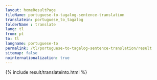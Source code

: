 ```yaml
---
layout: homeResultPage
fileName: portuguese-to-tagalog-sentence-translation
translatein: portuguese_to_tagalog
folderName : translate
lang: tl
from: pt
to: tl
langname: portuguese-to
permalink: /tl/portuguese-to-tagalog-sentence-translation/result
sitemap: false
nointernationalization: true
---
```

{% include result/translateinto.html %}

<script src="/js/result/translation.js" data-foldername="{{page.folderName}}" data-lang="{{page.lang}}"></script>
